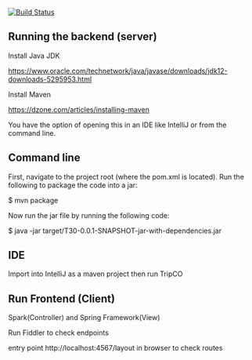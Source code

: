 [![Build Status](https://travis-ci.com/MIchaelLynnCSULaptop/JavaRestSP1.svg?token=aGqZALLZUKhc6eMrMJtK&branch=master)](https://travis-ci.com/MIchaelLynnCSULaptop/JavaRestSP1)

## Running the backend (server)

Install Java JDK

https://www.oracle.com/technetwork/java/javase/downloads/jdk12-downloads-5295953.html

Install Maven 

https://dzone.com/articles/installing-maven

You have the option of opening this in an IDE like IntelliJ or from the command line.

## Command line

First, navigate to the project root (where the pom.xml is located). Run the following to package the code into a jar:

$ mvn package

Now run the jar file by running the following code:

$ java -jar target/T30-0.0.1-SNAPSHOT-jar-with-dependencies.jar


## IDE

Import into IntelliJ as a maven project then run TripCO

## Run Frontend (Client)

Spark(Controller) and Spring Framework(View)

Run Fiddler to check endpoints

entry point http://localhost:4567/layout in browser to check routes
